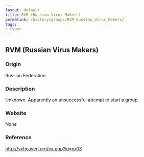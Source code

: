 ```yaml
---
layout: default
title: RVM (Russian Virus Makers)
permalink: /history/groups/RVM_Russian_Virus_Makers/
tags:
- cyber
---
```


## RVM (Russian Virus Makers)

### Origin
Russian Federation

### Description
Unknown. Apparently an unsuccessful attempt to start a group.

### Website
None

### Reference
http://vxheaven.org/vx.php?id=gr03
